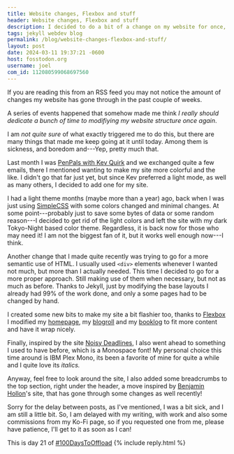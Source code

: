 ```yaml
---
title: Website changes, Flexbox and stuff
header: Website changes, Flexbox and stuff
description: I decided to do a bit of a change on my website for once, and this is how its gone so far
tags: jekyll webdev blog
permalink: /blog/website-changes-flexbox-and-stuff/
layout: post
date: 2024-03-11 19:37:21 -0600
host: fosstodon.org
username: joel
com_id: 112080599068697560
---
```


If you are reading this from an RSS feed you may not notice the amount of changes my website has gone through in the past couple of weeks.

A series of events happened that somehow made me think *I really should dedicate a bunch of time to modifiying my website structure once again*.

I am *not quite sure* of what exactly triggered me to do this, but there are many things that made me keep going at it until today. Among them is sickness, and boredom and---Yep, pretty much that.

Last month I was [PenPals with Kev Quirk](https://kevquirk.com/penpals/joel-chrono) and we exchanged quite a few emails, there I mentioned wanting to make my site more colorful and the like. I didn't go that far just yet, but since Kev preferred a light mode, as well as many others, I decided to add one for my site.

I had a light theme months (maybe more than a year) ago, back when I was just using [SimpleCSS](https://simplecss.org/) with some colors changed and minimal changes. At some point---probably just to save some bytes of data or some random reason---I decided to get rid of the light colors and left the site with my dark Tokyo-Night based color theme. Regardless, it is back now for those who may need it! I am not the biggest fan of it, but it works well enough now---I think.

Another change that I made quite recently was trying to go for a more semantic use of HTML. I usually used `<div>` elements whenever I wanted not much, but more than I actually needed. This time I decided to go for a more proper approach. Still making use of them when necessary, but not as much as before. Thanks to Jekyll, just by modifying the base layouts I already had 99% of the work done, and only a some pages had to be changed by hand.

I created some new bits to make my site a bit flashier too, thanks to [Flexbox](https://developer.mozilla.org/en-US/docs/Web/CSS/CSS_flexible_box_layout/Basic_concepts_of_flexbox) I modified my [homepage](/), my [blogroll](/more/blogroll) and my [booklog](/more/booklog) to fit more content and have it wrap nicely.

Finally, inspired by the site [Noisy Deadlines](https://noisydeadlines.net/), I also went ahead to something I used to have before, which is a Monospace font! My personal choice this time around is IBM Plex Mono, its been a favorite of mine for quite a while and I quite love its *italics.*

Anyway, feel free to look around the site, I also added some breadcrumbs to the top section, right under the header, a move inspired by [Benjamin Hollon](https://benjaminhollon.com/)'s site, that has gone through some changes as well recently!

Sorry for the delay between posts, as I've mentioned, I was a bit sick, and I am still a little bit. So, I am delayed with my writing, with work and also some commissions from my Ko-Fi page, so if you requested one from me, please have patience, I'll get to it as soon as I can!

This is day 21 of [#100DaysToOffload](https://100daystooffload.com)
{% include reply.html %}
